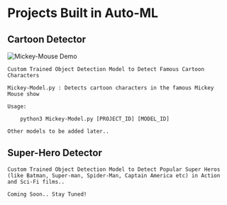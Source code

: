 
# Projects Built in Auto-ML

## Cartoon Detector

![Mickey-Mouse Demo](demos/mickey-mouse.gif)

	Custom Trained Object Detection Model to Detect Famous Cartoon Characters

	Mickey-Model.py : Detects cartoon characters in the famous Mickey Mouse show

	Usage:

		python3 Mickey-Model.py [PROJECT_ID] [MODEL_ID]

	Other models to be added later..

## Super-Hero Detector

	Custom Trained Object Detection Model to Detect Popular Super Heros 
	(like Batman, Super-man, Spider-Man, Captain America etc) in Action and Sci-Fi films..

	Coming Soon.. Stay Tuned!
